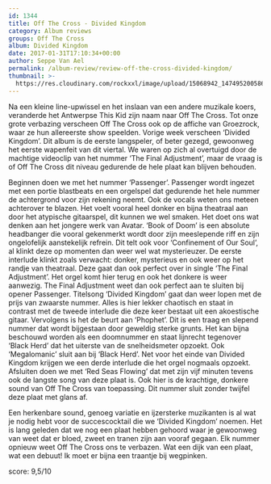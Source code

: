 ```yaml
---
id: 1344
title: Off The Cross - Divided Kingdom
category: Album reviews
groups: Off The Cross
album: Divided Kingdom
date: 2017-01-31T17:10:34+00:00
author: Seppe Van Ael
permalink: /album-review/review-off-the-cross-divided-kingdom/
thumbnail: >-
  https://res.cloudinary.com/rockxxl/image/upload/15068942_1474952005866176_1836685400660767773_o.jpg
---
```

Na een kleine line-upwissel en het inslaan van een andere muzikale koers, veranderde het Antwerpse This Kid zijn naam naar Off The Cross. Tot onze grote verbazing verscheen Off The Cross ook op de affiche van Groezrock, waar ze hun allereerste show speelden. Vorige week verscheen ‘Divided Kingdom’. Dit album is de eerste langspeler, of beter gezegd, gewoonweg het eerste wapenfeit van dit viertal. We waren op zich al overtuigd door de machtige videoclip van het nummer ‘The Final Adjustment’, maar de vraag is of Off The Cross dit niveau gedurende de hele plaat kan blijven behouden.

Beginnen doen we met het nummer ‘Passenger’. Passenger wordt ingezet met een portie blastbeats en een orgelspel dat gedurende het hele nummer de achtergrond voor zijn rekening neemt. Ook de vocals weten ons meteen achterover te blazen. Het voelt vooral heel donker en bijna theatraal aan door het atypische gitaarspel, dit kunnen we wel smaken. Het doet ons wat denken aan het jongere werk van Avatar. ‘Book of Doom’ is een absolute headbanger die vooral gekenmerkt wordt door zijn meeslepende riff en zijn ongelofelijk aanstekelijk refrein. Dit telt ook voor ‘Confinement of Our Soul’, al klinkt deze op momenten dan weer wel wat mysterieuzer. De eerste interlude klinkt zoals verwacht: donker, mysterieus en ook weer op het randje van theatraal. Deze gaat dan ook perfect over in single ‘The Final Adjustment’. Het orgel komt hier terug en ook het donkere is weer aanwezig. The Final Adjustment weet dan ook perfect aan te sluiten bij opener Passenger. Titelsong ‘Divided Kingdom’ gaat dan weer lopen met de prijs van zwaarste nummer. Alles is hier lekker chaotisch en staat in contrast met de tweede interlude die deze keer bestaat uit een akoestische gitaar. Vervolgens is het de beurt aan ‘Phophet’. Dit is een traag en slepend nummer dat wordt bijgestaan door geweldig sterke grunts. Het kan bijna beschouwd worden als een doomnummer en staat lijnrecht tegenover ‘Black Herd’ dat het uiterste van de snelheidsmeter opzoekt. Ook ‘Megalomanic’ sluit aan bij ‘Black Herd’. Net voor het einde van Divided Kingdom krijgen we een derde interlude die het orgel nogmaals opzoekt. Afsluiten doen we met ‘Red Seas Flowing’ dat met zijn vijf minuten tevens ook de langste song van deze plaat is. Ook hier is de krachtige, donkere sound van Off The Cross van toepassing. Dit nummer sluit zonder twijfel deze plaat met glans af.

Een herkenbare sound, genoeg variatie en ijzersterke muzikanten is al wat je nodig hebt voor de succescocktail die we ‘Divided Kingdom’ noemen. Het is lang geleden dat we nog een plaat hebben gehoord waar je gewoonweg van weet dat er bloed, zweet en tranen zijn aan vooraf gegaan. Elk nummer opnieuw weet Off The Cross ons te verbazen. Wat een dijk van een plaat, wat een debuut! Ik moet er bijna een traantje bij wegpinken.

score: 9,5/10
